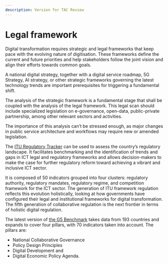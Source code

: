 ```yaml
---
description: Version for TAC Review
---
```


# Legal framework

Digital transformation requires strategic and legal frameworks that keep pace with the evolving nature of digitisation. These frameworks define the current and future priorities and help stakeholders follow the joint vision and align their efforts towards common goals.

A national digital strategy, together with a digital service roadmap, 5G Strategy, AI strategy, or other strategic frameworks governing the latest technology trends are important prerequisites for triggering a fundamental shift.

The analysis of the strategic framework is a fundamental stage that shall be coupled with the analysis of the legal framework. This legal scan should include specialized legislation on e-governance, open-data, public-private partnership, among other relevant sectors and activities.

The importance of this analysis can’t be stressed enough, as major changes in public service architecture and workflows may require new or amended legislation.

The [ITU Regulatory Tracker](https://app.gen5.digital/tracker/metrics?\_gl=1\*7u4bar\*\_ga\*Nzc3MjQyMjY0LjE2NjExNTg4NTc.\*\_ga\_27GW57NRWK\*MTY2MTE5NzYxNy4xLjEuMTY2MTE5ODMyNi4wLjAuMA..&\_ga=2.43585701.1217164096.1661158857-777242264.1661158857) can be used to assess the country’s regulatory landscape. It facilitates benchmarking and the identification of trends and gaps in ICT legal and regulatory frameworks and allows decision-makers to make the case for further regulatory reform toward achieving a vibrant and inclusive ICT sector.

It is composed of 50 indicators grouped into four clusters: regulatory authority, regulatory mandates, regulatory regime, and competition framework for the ICT sector. The generation of ITU framework regulation reflects this evolution holistically, looking at how governments have configured their legal and institutional frameworks for digital transformation. The fifth generation of collaborative regulation is the next frontier in terms of holistic digital regulation.

The latest version of [the G5 Benchmark](https://app.gen5.digital/benchmark/about) takes data from 193 countries and expands to cover four pillars, with 70 indicators taken into account. The pillars are: &#x20;

* National Collaborative Governance&#x20;
* Policy Design Principles&#x20;
* Digital Development and&#x20;
* Digital Economic Policy Agenda.&#x20;
